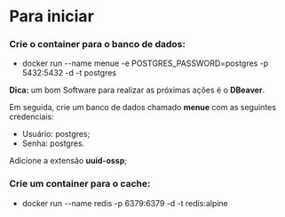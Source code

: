 # Para iniciar

### Crie o container para o banco de dados:
- docker run --name menue -e POSTGRES_PASSWORD=postgres -p 5432:5432 -d -t postgres

**Dica:** um bom Software para realizar as próximas ações é o **DBeaver**.

Em seguida, crie um banco de dados chamado **menue** com as seguintes credenciais:
- Usuário: postgres;
- Senha: postgres.

Adicione a extensão **uuid-ossp**;

### Crie um container para o cache:
- docker run --name redis -p 6379:6379 -d -t redis:alpine
